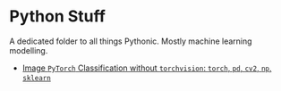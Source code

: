 # Python Stuff
A dedicated folder to all things Pythonic. Mostly machine learning modelling.
  
* [Image `PyTorch` Classification without `torchvision`: `torch`, `pd`, `cv2`, `np`, `sklearn`](https://arpasan.github.io/python_stuff/pytorch_classification_without_torchvision.ipynb)

